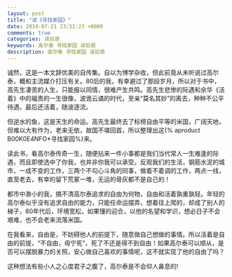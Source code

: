 ```yaml
---
layout: post
title: "读《寻找家园》"
date: 2014-07-21 23:51:23 +0000
comments: true
categories: 读后感
keywords: 高尔泰 寻找家园 读后感
description: 高尔泰 寻找家园 读后感
---
```


诚然，这是一本文辞优美的自传集。自以为博学杂收，但此前竟从未听说过高尔泰，概和主流媒介打压有关。80后的我，有幸避过了那段岁月，所以对于书中，高先生凄苦的人生，只能报以同情，很难产生共鸣。高先生悲惨的际遇和余华《活着》中的福贵的一生很像，波诡云谲的时代，至亲“莫名其妙”的离去，种种不公平待遇，最后还活着，随波逐流。

但逆水的鱼，这是天生的命运。高先生最终去了标榜自由平等的米国，广阔天地，但难以大有作为，老来无依，故国不堪回首，所以整理出这{% aproduct B00K0E4NFO*寻找家园%}来。

读此书，看高尔泰传奇一生，随便拈来一件小事都是我们当代常人一生难逢的际遇，而且即使选中了你我，也并非你我可以承受。反观我们的生活，钢筋水泥的城市，一成不变的工作，三两个不勾心斗角的同事，做着不着调的工作，两点一线，直至老去，有幸的留下荒冢一堆，无运的骨灰都不是自己的！

都市中渺小的我，搞不清高尔泰追求的自由为何物，自由和活着孰重孰轻。年轻的高尔泰似乎没有追求自由的能力，只能任命运摆弄，想着往上爬的，却成了别人的梯子，80年代后，环境宽松，如果懂的迎合，以他的名望和学识，想必日子不会艰难，也不会老来流落米国。

在我看来，自由是，不妨碍他人的前提下，随意做自己想做的事情。所以活着是自由的前提，“不自由，毋宁死”，死了不还是得不到自由！如果高尔泰可以顺从，是否可以摆脱暴力的关照，安心做自己喜欢的事情呢，这不就实现了他的自由了吗？

这种想法有些小人之心度君子之腹了，高尔泰是不会仰人鼻息的!

